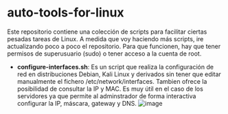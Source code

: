 # auto-tools-for-linux

Este repositorio contiene una colección de scripts para facilitar ciertas pesadas tareas de Linux. A medida que voy haciendo más scripts, ire actualizando poco a poco el repositorio. Para que funcionen, hay que tener permisos de superusuario (sudo) o tener acceso a la cuenta de root.

- **configure-interfaces.sh**: Es un script que realiza la configuración de red en distribuciones Debian, Kali Linux y derivados sin tener que editar manualmente el fichero /etc/network/interfaces. Tambien ofrece la posibilidad de consultar la IP y MAC. Es muy útil en el caso de los servidores ya que permite al adminstrador de forma interactiva configurar la IP, máscara, gateway y DNS.
![image](https://github.com/tulioober019/auto-tools-for-linux/assets/134515143/9a365ff2-7d69-4ea3-b2e2-2c37077184e2)
